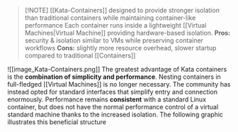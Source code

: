 > [!NOTE] [[Kata-Containers]] designed to provide stronger isolation than traditional containers while maintaining container-like performance
> Each container runs inside a lightweight  [[Virtual Machines|Virtual Machine]] providing hardware-based isolation.
> **Pros:** security & isolation similar to VMs while preserving container workflows
> **Cons:** slightly more resource overhead, slower startup compared to traditional [[Containers]]


![[image_Kata-Containers.png]]
The greatest advantage of Kata containers is the **combination of simplicity and performance**. Nesting containers in full-fledged [[Virtual Machines]] is no longer necessary. The community has instead opted for standard interfaces that simplify entry and connection enormously. Performance remains **consistent** with a standard Linux container, but does not have the normal performance control of a virtual standard machine thanks to the increased isolation. The following graphic illustrates this beneficial structure